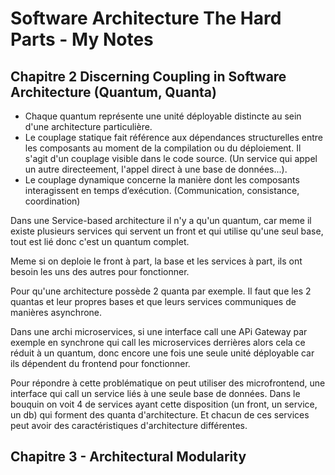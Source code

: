 # Software Architecture The Hard Parts - My Notes

## Chapitre 2 Discerning Coupling in Software Architecture (Quantum, Quanta)

- Chaque quantum représente une unité déployable distincte au sein d'une architecture particulière.
- Le couplage statique fait référence aux dépendances structurelles entre les composants au moment de la compilation ou du déploiement. Il s'agit d'un couplage visible dans le code source. (Un service qui appel un autre directeement, l'appel direct à une base de données...).
- Le couplage dynamique concerne la manière dont les composants interagissent en temps d’exécution. (Communication, consistance, coordination)


Dans une Service-based architecture il n'y a qu'un quantum, car meme il existe plusieurs services qui servent un front et qui utilise qu'une seul base, tout est lié donc c'est un quantum complet.

Meme si on deploie le front à part, la base et les services à part, ils ont besoin les uns des autres pour fonctionner.

Pour qu'une architecture possède 2 quanta par exemple. Il faut que les 2 quantas et leur propres bases et que leurs services communiques de manières asynchrone.

Dans une archi microservices, si une interface call une APi Gateway par exemple en synchrone qui call les microservices derrières alors cela ce réduit à un quantum, donc encore une fois une seule unité déployable car ils dépendent du frontend pour fonctionner.


Pour répondre à cette problématique on peut utiliser des microfrontend, une interface qui call un service liés à une seule base de données. 
Dans le bouquin on voit 4 de services ayant cette disposition (un front, un service, un db) qui forment des quanta d'architecture.
Et chacun de ces services peut avoir des caractéristiques d'architecture différentes.

## Chapitre 3 - Architectural Modularity





